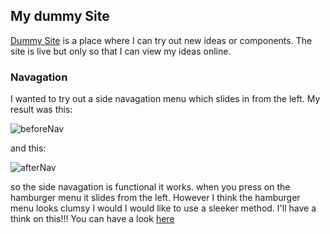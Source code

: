 

## My dummy Site

[Dummy Site](https://thisdummysite.netlify.com/) is a place where I can try out new ideas or components. The site is live but only so that I can view my ideas online.

### Navagation
I wanted to try out a side navagation menu which slides in from the left. My result was this:


![beforeNav](https://user-images.githubusercontent.com/20236080/63647250-3857d900-c716-11e9-996e-458dbb54ea4f.png)

and this:

![afterNav](https://user-images.githubusercontent.com/20236080/63647252-3db52380-c716-11e9-8756-2672b2c0b37e.png)

so the side navagation is functional it works. when you press on the hamburger menu it slides from the left. However I think the hamburger menu looks clumsy I would I would like to use a sleeker method. I'll have a think on this!!!
You can have a look [here](https://thisdummysite.netlify.com/)


